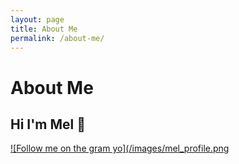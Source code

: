 ```yaml
---
layout: page
title: About Me
permalink: /about-me/
---
```


# About Me
## Hi I'm Mel 👋
[![Follow me on the gram yo](/images/mel_profile.png](https://instagram.com/mchallb)
